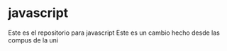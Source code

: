 # javascript
Este es el repositorio para javascript
Este es un cambio hecho desde las compus de la uni